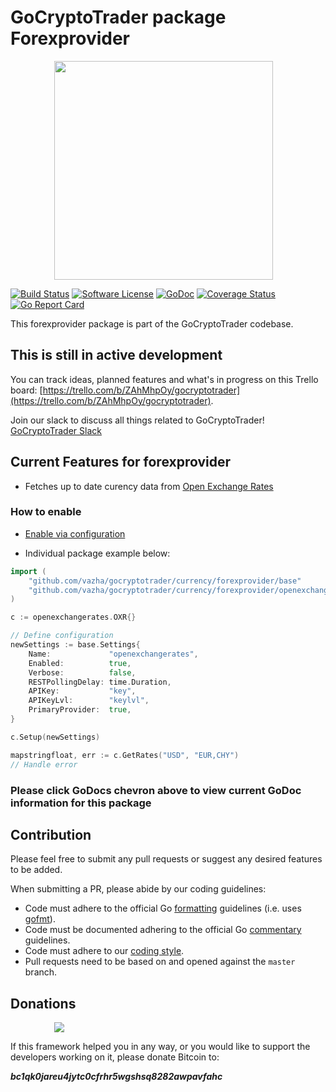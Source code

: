 # GoCryptoTrader package Forexprovider

<img src="https://github.com/vazha/gocryptotrader/blob/master/web/src/assets/page-logo.png?raw=true" width="350px" height="350px" hspace="70">


[![Build Status](https://travis-ci.org/thrasher-corp/gocryptotrader.svg?branch=master)](https://travis-ci.org/thrasher-corp/gocryptotrader)
[![Software License](https://img.shields.io/badge/License-MIT-orange.svg?style=flat-square)](https://github.com/vazha/gocryptotrader/blob/master/LICENSE)
[![GoDoc](https://godoc.org/github.com/vazha/gocryptotrader?status.svg)](https://godoc.org/github.com/vazha/gocryptotrader/currency/forexprovider/openexchangerates)
[![Coverage Status](http://codecov.io/github/thrasher-corp/gocryptotrader/coverage.svg?branch=master)](http://codecov.io/github/thrasher-corp/gocryptotrader?branch=master)
[![Go Report Card](https://goreportcard.com/badge/github.com/vazha/gocryptotrader)](https://goreportcard.com/report/github.com/vazha/gocryptotrader)


This forexprovider package is part of the GoCryptoTrader codebase.

## This is still in active development

You can track ideas, planned features and what's in progress on this Trello board: [https://trello.com/b/ZAhMhpOy/gocryptotrader](https://trello.com/b/ZAhMhpOy/gocryptotrader).

Join our slack to discuss all things related to GoCryptoTrader! [GoCryptoTrader Slack](https://join.slack.com/t/gocryptotrader/shared_invite/enQtNTQ5NDAxMjA2Mjc5LTc5ZDE1ZTNiOGM3ZGMyMmY1NTAxYWZhODE0MWM5N2JlZDk1NDU0YTViYzk4NTk3OTRiMDQzNGQ1YTc4YmRlMTk)

## Current Features for forexprovider

+ Fetches up to date curency data from [Open Exchange Rates](https://openexchangerates.org/)

### How to enable

+ [Enable via configuration](https://github.com/vazha/gocryptotrader/tree/master/config#enable-currency-via-config-example)

+ Individual package example below:
```go
import (
	"github.com/vazha/gocryptotrader/currency/forexprovider/base"
	"github.com/vazha/gocryptotrader/currency/forexprovider/openexchangerates"
)

c := openexchangerates.OXR{}

// Define configuration
newSettings := base.Settings{
	Name:             "openexchangerates",
	Enabled:          true,
	Verbose:          false,
	RESTPollingDelay: time.Duration,
	APIKey:           "key",
	APIKeyLvl:        "keylvl",
	PrimaryProvider:  true,
}

c.Setup(newSettings)

mapstringfloat, err := c.GetRates("USD", "EUR,CHY")
// Handle error
```

### Please click GoDocs chevron above to view current GoDoc information for this package

## Contribution

Please feel free to submit any pull requests or suggest any desired features to be added.

When submitting a PR, please abide by our coding guidelines:

+ Code must adhere to the official Go [formatting](https://golang.org/doc/effective_go.html#formatting) guidelines (i.e. uses [gofmt](https://golang.org/cmd/gofmt/)).
+ Code must be documented adhering to the official Go [commentary](https://golang.org/doc/effective_go.html#commentary) guidelines.
+ Code must adhere to our [coding style](https://github.com/vazha/gocryptotrader/blob/master/doc/coding_style.md).
+ Pull requests need to be based on and opened against the `master` branch.

## Donations

<img src="https://github.com/vazha/gocryptotrader/blob/master/web/src/assets/donate.png?raw=true" hspace="70">

If this framework helped you in any way, or you would like to support the developers working on it, please donate Bitcoin to:

***bc1qk0jareu4jytc0cfrhr5wgshsq8282awpavfahc***
